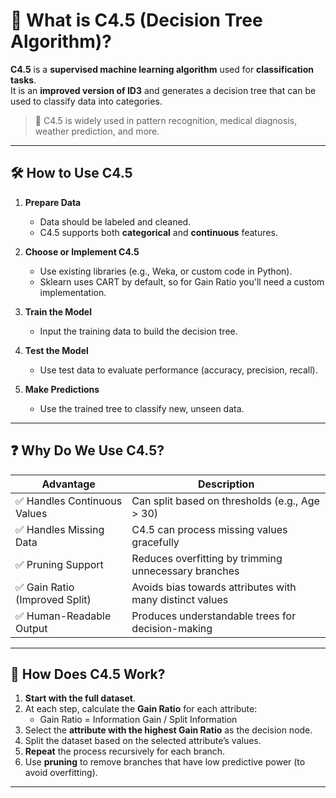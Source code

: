 # 🌳 What is C4.5 (Decision Tree Algorithm)?

**C4.5** is a **supervised machine learning algorithm** used for **classification tasks**.  
It is an **improved version of ID3** and generates a decision tree that can be used to classify data into categories.

> 📌 C4.5 is widely used in pattern recognition, medical diagnosis, weather prediction, and more.

---

## 🛠️ How to Use C4.5

1. **Prepare Data**
   - Data should be labeled and cleaned.
   - C4.5 supports both **categorical** and **continuous** features.

2. **Choose or Implement C4.5**
   - Use existing libraries (e.g., Weka, or custom code in Python).
   - Sklearn uses CART by default, so for Gain Ratio you'll need a custom implementation.

3. **Train the Model**
   - Input the training data to build the decision tree.

4. **Test the Model**
   - Use test data to evaluate performance (accuracy, precision, recall).

5. **Make Predictions**
   - Use the trained tree to classify new, unseen data.

---

## ❓ Why Do We Use C4.5?

| Advantage                          | Description                                                                 |
|-----------------------------------|-----------------------------------------------------------------------------|
| ✅ Handles Continuous Values      | Can split based on thresholds (e.g., Age > 30)                              |
| ✅ Handles Missing Data           | C4.5 can process missing values gracefully                                  |
| ✅ Pruning Support                | Reduces overfitting by trimming unnecessary branches                        |
| ✅ Gain Ratio (Improved Split)    | Avoids bias towards attributes with many distinct values                    |
| ✅ Human-Readable Output          | Produces understandable trees for decision-making                          |

---

## 🧠 How Does C4.5 Work?

1. **Start with the full dataset**.
2. At each step, calculate the **Gain Ratio** for each attribute:
   - Gain Ratio = Information Gain / Split Information
3. Select the **attribute with the highest Gain Ratio** as the decision node.
4. Split the dataset based on the selected attribute’s values.
5. **Repeat** the process recursively for each branch.
6. Use **pruning** to remove branches that have low predictive power (to avoid overfitting).

---

